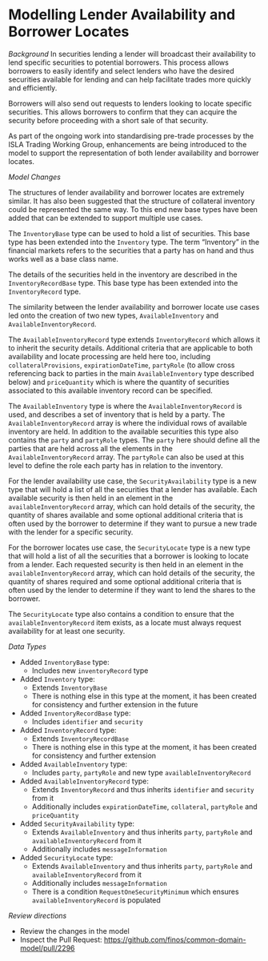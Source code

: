 # **Modelling Lender Availability and Borrower Locates**
_Background_
In securities lending a lender will broadcast their availability to lend specific securities to potential borrowers. This process allows borrowers to easily identify and select lenders who have the desired securities available for lending and can help facilitate trades more quickly and efficiently. 

Borrowers will also send out requests to lenders looking to locate specific securities. This allows borrowers to confirm that they can acquire the security before proceeding with a short sale of that security.

As part of the ongoing work into standardising pre-trade processes by the ISLA Trading Working Group, enhancements are being introduced to the model to support the representation of both lender availability and borrower locates.

_Model Changes_

The structures of lender availability and borrower locates are extremely similar. It has also been suggested that the structure of collateral inventory could be represented the same way. To this end new base types have been added that can be extended to support multiple use cases.

The `InventoryBase` type can be used to hold a list of securities. This base type has been extended into the `Inventory` type. The term “Inventory” in the financial markets refers to the securities that a party has on hand and thus works well as a base class name.  

The details of the securities held in the inventory are described in the `InventoryRecordBase` type. This base type has been extended into the `InventoryRecord` type. 

The similarity between the lender availability and borrower locate use cases led onto the creation of two new types, `AvailableInventory` and `AvailableInventoryRecord`.

The `AvailableInventoryRecord` type extends `InventoryRecord` which allows it to inherit the security details. Additional criteria that are applicable to both availability and locate processing are held here too, including `collateralProvisions`, `expirationDateTime`, `partyRole` (to allow cross referencing back to parties in the main `AvailableInventory` type described below) and `priceQuantity` which is where the quantity of securities associated to this available inventory record can be specified.

The `AvailableInventory` type is where the `AvailableInventoryRecord` is used, and describes a set of inventory that is held by a party. The `AvailableInventoryRecord` array is where the individual rows of available inventory are held. In addition to the available securities this type also contains the `party` and `partyRole` types. The `party` here should define all the parties that are held across all the elements in the `AvailableInventoryRecord` array. The `partyRole` can also be used at this level to define the role each party has in relation to the inventory. 

For the lender availability use case, the `SecurityAvailability` type is a new type that will hold a list of all the securities that a lender has available. Each available security is then held in an element in the `availableInventoryRecord` array, which can hold details of the security, the quantity of shares available and some optional additional criteria that is often used by the borrower to determine if they want to pursue a new trade with the lender for a specific security.

For the borrower locates use case, the `SecurityLocate` type is a new type that will hold a list of all the securities that a borrower is looking to locate from a lender. Each requested security is then held in an element in the `availableInventoryRecord` array, which can hold details of the security, the quantity of shares required and some optional additional criteria that is often used by the lender to determine if they want to lend the shares to the borrower.

The `SecurityLocate` type also contains a condition to ensure that the `availableInventoryRecord` item exists, as a locate must always request availability for at least one security.

_Data Types_
- Added `InventoryBase` type:
  - Includes new `inventoryRecord` type
- Added `Inventory` type:
  - Extends `InventoryBase`
  - There is nothing else in this type at the moment, it has been created for consistency and further extension in the future
- Added `InventoryRecordBase` type:
  - Includes `identifier` and `security`
- Added `InventoryRecord` type:
  - Extends `InventoryRecordBase`
  - There is nothing else in this type at the moment, it has been created for consistency and further extension
- Added `AvailableInventory` type:
  - Includes `party`, `partyRole` and new type `availableInventoryRecord`
- Added `AvailableInventoryRecord` type:
  - Extends `InventoryRecord` and thus inherits `identifier` and `security` from it
  - Additionally includes `expirationDateTime`, `collateral`, `partyRole` and `priceQuantity`
- Added `SecurityAvailability` type:
  - Extends `AvailableInventory` and thus inherits `party`, `partyRole` and `availableInventoryRecord` from it
  - Additionally includes `messageInformation`
- Added `SecurityLocate` type:
  - Extends `AvailableInventory` and thus inherits `party`, `partyRole` and `availableInventoryRecord` from it
  - Additionally includes `messageInformation`
  - There is a condition `RequestOneSecurityMinimum` which ensures `availableInventoryRecord` is populated

_Review directions_

- Review the changes in the model
- Inspect the Pull Request: https://github.com/finos/common-domain-model/pull/2296

